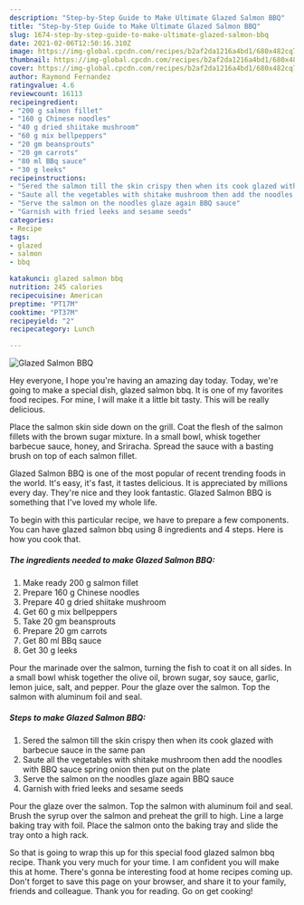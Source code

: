 ```yaml
---
description: "Step-by-Step Guide to Make Ultimate Glazed Salmon BBQ"
title: "Step-by-Step Guide to Make Ultimate Glazed Salmon BBQ"
slug: 1674-step-by-step-guide-to-make-ultimate-glazed-salmon-bbq
date: 2021-02-06T12:50:16.310Z
image: https://img-global.cpcdn.com/recipes/b2af2da1216a4bd1/680x482cq70/glazed-salmon-bbq-recipe-main-photo.jpg
thumbnail: https://img-global.cpcdn.com/recipes/b2af2da1216a4bd1/680x482cq70/glazed-salmon-bbq-recipe-main-photo.jpg
cover: https://img-global.cpcdn.com/recipes/b2af2da1216a4bd1/680x482cq70/glazed-salmon-bbq-recipe-main-photo.jpg
author: Raymond Fernandez
ratingvalue: 4.6
reviewcount: 16113
recipeingredient:
- "200 g salmon fillet"
- "160 g Chinese noodles"
- "40 g dried shiitake mushroom"
- "60 g mix bellpeppers"
- "20 gm beansprouts"
- "20 gm carrots"
- "80 ml BBq sauce"
- "30 g leeks"
recipeinstructions:
- "Sered the salmon till the skin crispy then when its cook glazed with barbecue sauce in the same pan"
- "Saute all the vegetables with shitake mushroom then add the noodles with BBQ sauce spring onion then put on the plate"
- "Serve the salmon on the noodles glaze again BBQ sauce"
- "Garnish with fried leeks and sesame seeds"
categories:
- Recipe
tags:
- glazed
- salmon
- bbq

katakunci: glazed salmon bbq 
nutrition: 245 calories
recipecuisine: American
preptime: "PT17M"
cooktime: "PT37M"
recipeyield: "2"
recipecategory: Lunch

---
```



![Glazed Salmon BBQ](https://img-global.cpcdn.com/recipes/b2af2da1216a4bd1/680x482cq70/glazed-salmon-bbq-recipe-main-photo.jpg)

Hey everyone, I hope you're having an amazing day today. Today, we're going to make a special dish, glazed salmon bbq. It is one of my favorites food recipes. For mine, I will make it a little bit tasty. This will be really delicious.

Place the salmon skin side down on the grill. Coat the flesh of the salmon fillets with the brown sugar mixture. In a small bowl, whisk together barbecue sauce, honey, and Sriracha. Spread the sauce with a basting brush on top of each salmon fillet.

Glazed Salmon BBQ is one of the most popular of recent trending foods in the world. It's easy, it's fast, it tastes delicious. It is appreciated by millions every day. They're nice and they look fantastic. Glazed Salmon BBQ is something that I've loved my whole life.


To begin with this particular recipe, we have to prepare a few components. You can have glazed salmon bbq using 8 ingredients and 4 steps. Here is how you cook that.

<!--inarticleads1-->

##### The ingredients needed to make Glazed Salmon BBQ:

1. Make ready 200 g salmon fillet
1. Prepare 160 g Chinese noodles
1. Prepare 40 g dried shiitake mushroom
1. Get 60 g mix bellpeppers
1. Take 20 gm beansprouts
1. Prepare 20 gm carrots
1. Get 80 ml BBq sauce
1. Get 30 g leeks


Pour the marinade over the salmon, turning the fish to coat it on all sides. In a small bowl whisk together the olive oil, brown sugar, soy sauce, garlic, lemon juice, salt, and pepper. Pour the glaze over the salmon. Top the salmon with aluminum foil and seal. 

<!--inarticleads2-->

##### Steps to make Glazed Salmon BBQ:

1. Sered the salmon till the skin crispy then when its cook glazed with barbecue sauce in the same pan
1. Saute all the vegetables with shitake mushroom then add the noodles with BBQ sauce spring onion then put on the plate
1. Serve the salmon on the noodles glaze again BBQ sauce
1. Garnish with fried leeks and sesame seeds


Pour the glaze over the salmon. Top the salmon with aluminum foil and seal. Brush the syrup over the salmon and preheat the grill to high. Line a large baking tray with foil. Place the salmon onto the baking tray and slide the tray onto a high rack. 

So that is going to wrap this up for this special food glazed salmon bbq recipe. Thank you very much for your time. I am confident you will make this at home. There's gonna be interesting food at home recipes coming up. Don't forget to save this page on your browser, and share it to your family, friends and colleague. Thank you for reading. Go on get cooking!
